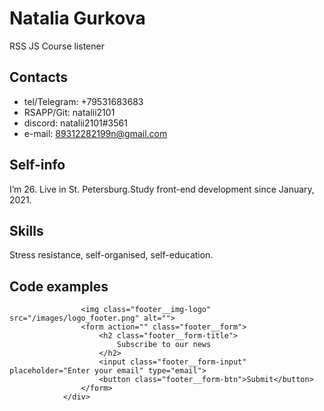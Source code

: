 # Natalia Gurkova
RSS JS Course listener
## Contacts
* tel/Telegram: +79531683683
* RSAPP/Git: natalii2101
* discord: natalii2101#3561
* e-mail: 89312282199n@gmail.com
## Self-info
I’m 26. Live in St. Petersburg.Study front-end development since January, 2021.

## Skills

Stress resistance, self-organised, self-education.
## Code examples
``` <div class="footer__logo">
                <img class="footer__img-logo" src="/images/logo_footer.png" alt="">
                <form action="" class="footer__form">
                    <h2 class="footer__form-title">
                        Subscribe to our news
                    </h2>
                    <input class="footer__form-input" placeholder="Enter your email" type="email">
                    <button class="footer__form-btn">Submit</button>
                </form>
            </div>
```
